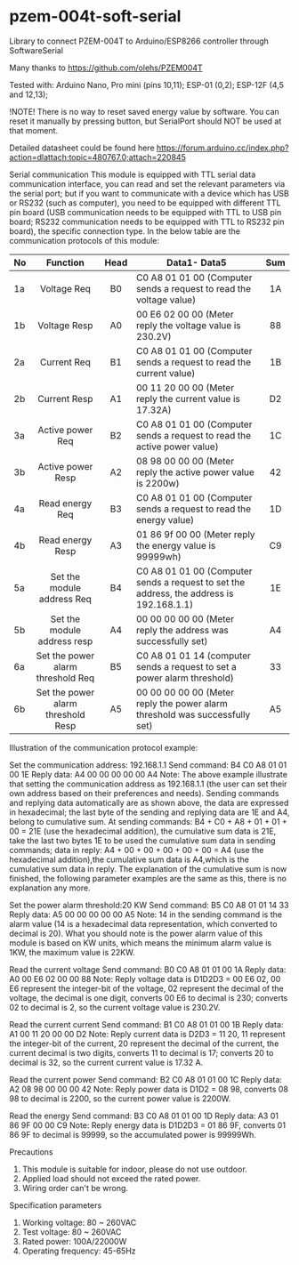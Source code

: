 # pzem-004t-soft-serial
Library to connect PZEM-004T to Arduino/ESP8266 controller through SoftwareSerial

Many thanks to https://github.com/olehs/PZEM004T

Tested with:
Arduino Nano, Pro mini (pins 10,11);
ESP-01 (0,2);
ESP-12F (4,5 and 12,13);

!NOTE!
There is no way to reset saved energy value by software. You can reset it manually by pressing button, but SerialPort should NOT be used at that moment.

Detailed datasheet could be found here https://forum.arduino.cc/index.php?action=dlattach;topic=480767.0;attach=220845

Serial communication
This module is equipped with TTL serial data communication interface, you can read and set the relevant parameters via the serial port; but if you want to communicate with a device which has USB or RS232 (such as computer), you need to be equipped with different TTL pin board (USB communication needs to be equipped with TTL to USB pin board; RS232 communication needs to be equipped with TTL to RS232 pin 
board), the specific connection type. In the below table are the communication protocols of this module:

| No  | Function| Head  |Data1- Data5|Sum|
| ----|:---------:|:----:|----------|:---:|
|1a|Voltage Req|B0|C0 A8 01 01 00 (Computer sends a request to read the voltage value)|1A|
|1b|Voltage Resp|A0|00 E6 02 00 00 (Meter reply the voltage value is 230.2V)|88|
|2a|Current Req|B1|C0 A8 01 01 00 (Computer sends a request to read the current value)|1B|
|2b|Current Resp|A1|00 11 20 00 00 (Meter reply the current value is 17.32A)|D2|
|3a|Active power Req|B2|C0 A8 01 01 00 (Computer sends a request to read the active power value)|1C|
|3b|Active power Resp|A2|08 98 00 00 00 (Meter reply the active power value is 2200w)|42|
|4a|Read energy Req|B3|C0 A8 01 01 00 (Computer sends a request to read the energy value)|1D|
|4b|Read energy Resp|A3|01 86 9f 00 00 (Meter reply the energy value is 99999wh)|C9|
|5a|Set the module address Req|B4|C0 A8 01 01 00 (Computer sends a request to set the address, the address is 192.168.1.1)|1E|
|5b|Set the module address resp|A4|00 00 00 00 00 (Meter reply the address was successfully set)|A4|
|6a|Set the power alarm threshold Req|B5|C0 A8 01 01 14 (computer sends a request to set a power alarm threshold)|33|
|6b|Set the power alarm threshold Resp|A5|00 00 00 00 00 (Meter reply the power alarm threshold  was successfully set)|A5|

Illustration of the communication protocol example:

Set the communication address: 192.168.1.1
Send command: B4 C0 A8 01 01 00 1E
Reply data: A4 00 00 00 00 00 A4
Note: The above example illustrate that setting the communication address as 192.168.1.1 (the user can set their own address based on their preferences and needs).
Sending commands and replying data automatically are as shown above, the data are expressed in hexadecimal; the last byte of the sending and replying data are 1E and A4, belong to cumulative sum. At sending commands: B4 + C0 + A8 + 01 + 01 + 00 = 21E (use the hexadecimal addition), the cumulative sum data is 21E, take the last two bytes 1E to be used the cumulative sum data in sending commands; data in reply: A4 + 00 + 00 + 00 + 00 + 00 = A4 (use the hexadecimal addition),the cumulative sum data is A4,which is the cumulative sum data in reply.
The explanation of the cumulative sum is now finished, the following parameter examples are the same as this, there is no explanation any more.

Set the power alarm threshold:20 KW
Send command: B5 C0 A8 01 01 14 33
Reply data: A5 00 00 00 00 00 A5
Note: 14 in the sending command is the alarm value (14 is a hexadecimal data representation, which converted to decimal is 20). What you should note is the power alarm value of this module is based on KW units, which means the minimum alarm value is 1KW, the maximum value is 22KW.

Read the current voltage
Send command: B0 C0 A8 01 01 00 1A
Reply data: A0 00 E6 02 00 00 88
Note: Reply voltage data is D1D2D3 = 00 E6 02, 00 E6 represent the integer-bit of the voltage, 02 represent the decimal of the voltage, the decimal is one digit, converts 00 E6 to decimal is 230; converts 02 to decimal is 2, so the current voltage value is 230.2V.

Read the current current
Send command: B1 C0 A8 01 01 00 1B
Reply data: A1 00 11 20 00 00 D2
Note: Reply current data is D2D3 = 11 20, 11 represent the integer-bit of the current, 20 represent the decimal of the current, the current decimal is two digits, converts 11 to decimal is 17; converts 20 to decimal is 32, so the current current value is 17.32 A.

Read the current power
Send command: B2 C0 A8 01 01 00 1C
Reply data: A2 08 98 00 00 00 42
Note: Reply power data is D1D2 = 08 98, converts 08 98 to decimal is 2200, so the current power value is 2200W.

Read the energy
Send command: B3 C0 A8 01 01 00 1D
Reply data: A3 01 86 9F 00 00 C9
Note: Reply energy data is D1D2D3 = 01 86 9F, converts 01 86 9F to decimal is 99999, so the accumulated power is 99999Wh.

Precautions 
1. This module is suitable for indoor, please do not use outdoor. 
2. Applied load should not exceed the rated power. 
3. Wiring order can't be wrong. 

Specification parameters 
1. Working voltage: 80 ~ 260VAC   
2. Test voltage: 80 ~ 260VAC 
3. Rated power: 100A/22000W 
4. Operating frequency: 45-65Hz 
